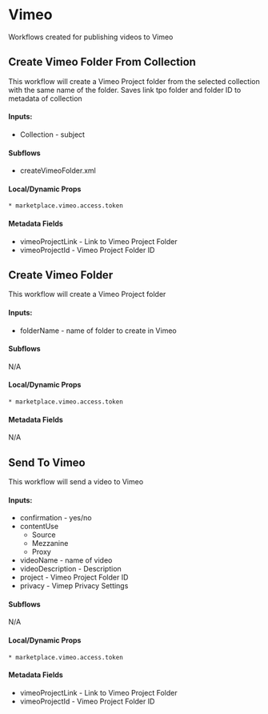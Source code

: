 # Vimeo 
Workflows created for publishing videos to Vimeo

## Create Vimeo Folder From Collection
This workflow will create a Vimeo Project folder from the selected collection with the same name of the folder.
Saves link tpo folder and folder ID to metadata of collection

#### Inputs:
* Collection - subject

#### Subflows
* createVimeoFolder.xml

#### Local/Dynamic Props
    * marketplace.vimeo.access.token

 #### Metadata Fields
* vimeoProjectLink - Link to Vimeo Project Folder
* vimeoProjectId - Vimeo Project Folder ID


## Create Vimeo Folder
This workflow will create a Vimeo Project folder

#### Inputs:
* folderName - name of folder to create in Vimeo

#### Subflows
N/A

#### Local/Dynamic Props
    * marketplace.vimeo.access.token

 #### Metadata Fields
N/A


## Send To Vimeo
This workflow will send a video to Vimeo

#### Inputs:
* confirmation - yes/no
* contentUse
    - Source
    - Mezzanine
    - Proxy
* videoName - name of video
* videoDescription - Description
* project - Vimeo Project Folder ID
* privacy - Vimep Privacy Settings

#### Subflows
N/A

#### Local/Dynamic Props
    * marketplace.vimeo.access.token

 #### Metadata Fields
* vimeoProjectLink - Link to Vimeo Project Folder
* vimeoProjectId - Vimeo Project Folder ID

